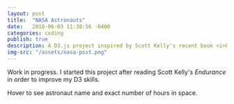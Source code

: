 ```yaml
---
layout: post
title:  "NASA Astronauts"
date:   2018-06-03 11:38:56 -0400
categories: coding
publish: true
description: A D3.js project inspired by Scott Kelly's recent book <i>Endurance</i>
img-src: "/assets/nasa-post.png"
---
```


<script src="https://d3js.org/d3.v4.min.js"></script>
<script src="/js/nasa.js"></script>
  <script src="https://d3js.org/d3-scale-chromatic.v1.min.js"></script>
  <script src="https://cdnjs.cloudflare.com/ajax/libs/d3-legend/2.24.0/d3-legend.js"></script>

<p>
Work in progress. I started this project after reading Scott Kelly's <i>Endurance</i> in order to improve my D3 skills.
</p>
<p>
Hover to see astronaut name and exact number of hours in space.
</p>

<style>
    /* rect{
        fill: #3871C3;
    }
    rect:hover{
        fill: #32C2A2;
        cursor: pointer;
    } */
</style>